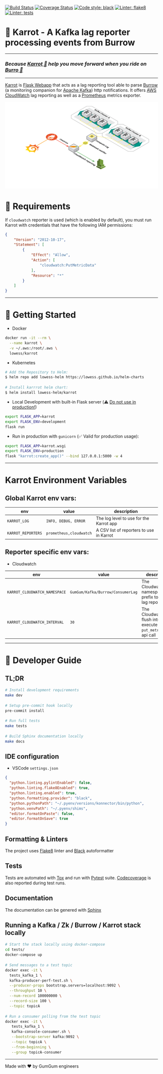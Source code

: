 [![Build Status](https://cloud.drone.io/api/badges/Lowess/karrot/status.svg)](https://cloud.drone.io/Lowess/karrot)
[![Coverage Status](https://coveralls.io/repos/github/Lowess/karrot/badge.svg?branch=master)](https://coveralls.io/github/Lowess/karrot?branch=master)
[![Code style: black](https://img.shields.io/badge/code%20style-black-black.svg)](https://github.com/psf/black)
[![Linter: flake8](https://img.shields.io/badge/linter-flake8-blue.svg)](http://flake8.pycqa.org/en/latest/)
[![Linter: tests](https://img.shields.io/badge/tests-tox-yellow.svg)](hhttps://tox.readthedocs.io/en/latest)

# :carrot: Karrot - A Kafka lag reporter processing events from Burrow

---

### *Because [Karrot :carrot:](https://github.com/Lowess/karrot) help you move forward when you ride on [Burro :horse:](https://github.com/linkedin/Burrow)*

---

[Karrot](https://github.com/Lowess/karrot) is [Flask Webapp](http://flask.palletsprojects.com/en/1.1.x/) that acts as a lag reporting tool able to parse [Burrow](https://github.com/linkedin/Burrow) (a monitoring companion for [Apache Kafka](http://kafka.apache.org)) http notifications. It offers [AWS CloudWatch](https://aws.amazon.com/cloudwatch/) lag reporting as well as a [Prometheus](https://prometheus.io/) metrics exporter.

![Karrot Infrastructure Diagram](docs/img/karrot-diagram.png)

# :pushpin: Requirements

If `cloudwatch` reporter is used (which is enabled by default), you must run Karrot with credentials that have the following IAM permissions:

```json
{
    "Version": "2012-10-17",
    "Statement": [
        {
            "Effect": "Allow",
            "Action": [
                "cloudwatch:PutMetricData"
            ],
            "Resource": "*"
        }
    ]
}
```

---

# :rocket: Getting Started

* Docker

```bash
docker run -it --rm \
  --name karrot \
  -v ~/.aws:/root/.aws \
  lowess/karrot
```

* Kubernetes

```bash
# Add the Repository to Helm:
$ helm repo add lowess-helm https://lowess.github.io/helm-charts

# Install karrrot helm chart:
$ helm install lowess-helm/karrot
```

* Local Development with built-in Flask server (:warning: [Do not use in production!](https://flask.palletsprojects.com/en/1.1.x/deploying/))

```bash
export FLASK_APP=karrot
export FLASK_ENV=development
flask run
```

* Run in production with `gunicorn` (:white_check_mark: Valid for production usage):

```bash
export FLASK_APP=karrot.wsgi
export FLASK_ENV=production
flask "karrot:create_app()" --bind 127.0.0.1:5000 -w 4
```

---


# Karrot Environment Variables

## Global Karrot env vars:

| env                | value                   | description                              |
|--------------------|-------------------------|------------------------------------------|
| `KARROT_LOG`       | `INFO, DEBUG, ERROR`    | The log level to use for the Karrot app  |
| `KARROT_REPORTERS` | `prometheus,cloudwatch` | A CSV list of reporters to use in Karrot |

## Reporter specific env vars:

* Cloudwatch

| env                           | value                             | description                                                             |
|-------------------------------|-----------------------------------|-------------------------------------------------------------------------|
| `KARROT_CLOUDWATCH_NAMESPACE` | `GumGum/Kafka/Burrow/ConsumerLag` | The Cloudwatch namespace prefix to use for lag reporting                |
| `KARROT_CLOUDWATCH_INTERVAL`  | `30`                              | The Cloudwatch flush interval to execute the `put_metric_data` api call |

---

# :wrench: Developer Guide

## TL;DR

```bash
# Install development requirements
make dev

# Setup pre-commit hook locally
pre-commit install

# Run full tests
make tests

# Build Sphinx documentation locally
make docs
```

## IDE configuration

* VSCode `settings.json`

```json
{
  "python.linting.pylintEnabled": false,
  "python.linting.flake8Enabled": true,
  "python.linting.enabled": true,
  "python.formatting.provider": "black",
  "python.pythonPath": "~/.pyenv/versions/konnector/bin/python",
  "python.venvPath": "~/.pyenv/shims",
  "editor.formatOnPaste": false,
  "editor.formatOnSave": true
}
```

## Formatting & Linters

 The project uses [Flake8](http://flake8.pycqa.org/en/latest/) linter and [Black](https://black.readthedocs.io/en/latest/) autoformatter

## Tests

Tests are automated with [Tox](https://tox.readthedocs.io/en/latest/) and run with [Pytest](https://docs.pytest.org/en/latest/) suite. [Codecoverage](https://coverage.readthedocs.io/en/latest/) is also reported during test runs.

## Documentation

The documentation can be genered with [Sphinx](https://www.sphinx-doc.org/en/2.0/)

## Running a Kafka / Zk / Burrow / Karrot stack locally

```bash
# Start the stack locally using docker-compose
cd tests/
docker-compose up

# Send messages to a test topic
docker exec -it \
  tests_kafka_1 \
  kafka-producer-perf-test.sh \
  --producer-props bootstrap.servers=localhost:9092 \
  --throughput 10 \
  --num-record 100000000 \
  --record-size 100 \
  --topic topicA

# Run a consumer polling from the test topic
docker exec -it \
   tests_kafka_1 \
   kafka-console-consumer.sh \
   --bootstrap-server kafka:9092 \
   --topic topicA \
   --from-beginning \
   --group topicA-consumer
```

---

Made with ♥ by GumGum engineers
